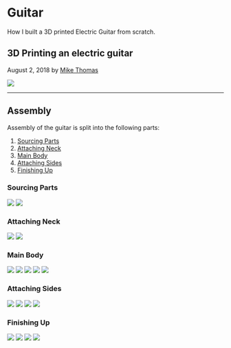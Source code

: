 # Guitar

How I built a 3D printed Electric Guitar from scratch.

## 3D Printing an electric guitar

August 2, 2018 by [Mike Thomas](https://github.com/mikepthomas)

![](https://github.com/mikepthomas/mikepthomas.github.io/raw/develop/src/img/guitar/guitar-hero.jpg)

---

## Assembly

Assembly of the guitar is split into the following parts:

1. [Sourcing Parts](#sourcing-parts)
2. [Attaching Neck](#attaching-neck)
3. [Main Body](#main-body)
4. [Attaching Sides](#attaching-sides)
5. [Finishing Up](#finishing-up)

### Sourcing Parts

![](https://github.com/mikepthomas/mikepthomas.github.io/raw/develop/src/img/guitar/01-sourcing-parts.jpg)
![](https://github.com/mikepthomas/mikepthomas.github.io/raw/develop/src/img/guitar/02-finished-sourcing.jpg)

### Attaching Neck

![](https://github.com/mikepthomas/mikepthomas.github.io/raw/develop/src/img/guitar/03-first-part-front.jpg)
![](https://github.com/mikepthomas/mikepthomas.github.io/raw/develop/src/img/guitar/04-first-part-rear.jpg)

### Main Body

![](https://github.com/mikepthomas/mikepthomas.github.io/raw/develop/src/img/guitar/05-second-part.jpg)
![](https://github.com/mikepthomas/mikepthomas.github.io/raw/develop/src/img/guitar/06-tension-springs.jpg)
![](https://github.com/mikepthomas/mikepthomas.github.io/raw/develop/src/img/guitar/07-third-part-back.jpg)
![](https://github.com/mikepthomas/mikepthomas.github.io/raw/develop/src/img/guitar/08-third-part-front.jpg)
![](https://github.com/mikepthomas/mikepthomas.github.io/raw/develop/src/img/guitar/09-full-length.jpg)

### Attaching Sides

![](https://github.com/mikepthomas/mikepthomas.github.io/raw/develop/src/img/guitar/10-sides.jpg)
![](https://github.com/mikepthomas/mikepthomas.github.io/raw/develop/src/img/guitar/11-sides-install.jpg)
![](https://github.com/mikepthomas/mikepthomas.github.io/raw/develop/src/img/guitar/12-almost-there.jpg)
![](https://github.com/mikepthomas/mikepthomas.github.io/raw/develop/src/img/guitar/13-sides-clamping.jpg)

### Finishing Up

![](https://github.com/mikepthomas/mikepthomas.github.io/raw/develop/src/img/guitar/14-body-finished.jpg)
![](https://github.com/mikepthomas/mikepthomas.github.io/raw/develop/src/img/guitar/15-electronics.jpg)
![](https://github.com/mikepthomas/mikepthomas.github.io/raw/develop/src/img/guitar/16-rear-cover.jpg)
![](https://github.com/mikepthomas/mikepthomas.github.io/raw/develop/src/img/guitar/17-finished.jpg)
